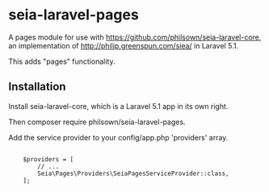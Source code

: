 # seia-laravel-pages

A pages module for use with https://github.com/philsown/seia-laravel-core, an implementation of http://philip.greenspun.com/siea/ in Laravel 5.1.

This adds "pages" functionality.

## Installation

Install seia-laravel-core, which is a Laravel 5.1 app in its own right.

Then composer require philsown/seia-laravel-pages.

Add the service provider to your config/app.php 'providers' array.

```lang=php

    $providers = [
        // ...
        Seia\Pages\Providers\SeiaPagesServiceProvider::class,
    ];

```
